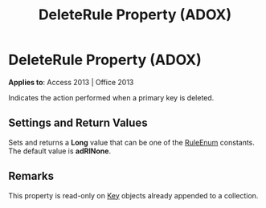 ﻿---
title: DeleteRule Property (ADOX)
TOCTitle: DeleteRule Property (ADOX)
ms:assetid: cd05e024-c1fc-a0b8-8ada-e05ec899c334
ms:mtpsurl: https://msdn.microsoft.com/en-us/library/JJ250018(v=office.15)
ms:contentKeyID: 48547752
ms.date: 09/18/2015
mtps_version: v=office.15
---

# DeleteRule Property (ADOX)


**Applies to**: Access 2013 | Office 2013

Indicates the action performed when a primary key is deleted.

## Settings and Return Values

Sets and returns a **Long** value that can be one of the [RuleEnum](ruleenum.md) constants. The default value is **adRINone**.

## Remarks

This property is read-only on [Key](key-object-adox.md) objects already appended to a collection.

